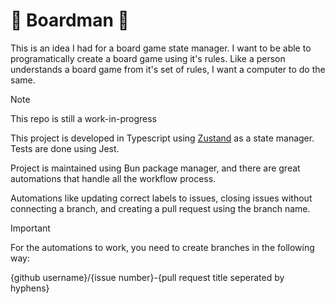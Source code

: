 # 🎲 Boardman 🎲

This is an idea I had for a board game state manager. I want to be able to programatically create a board game using it's rules. Like a person understands a board game from it's set of rules, I want a computer to do the same. 

> [!NOTE]
> This repo is still a work-in-progress

This project is developed in Typescript using [Zustand](https://github.com/pmndrs/zustand) as a state manager. Tests are done using Jest.

Project is maintained using Bun package manager, and there are great automations that handle all the workflow process.

Automations like updating correct labels to issues, closing issues without connecting a branch, and creating a pull request using the branch name.

> [!IMPORTANT]
> For the automations to work, you need to create branches in the following way:
> 
> {github username}/{issue number}-{pull request title seperated by hyphens} 
